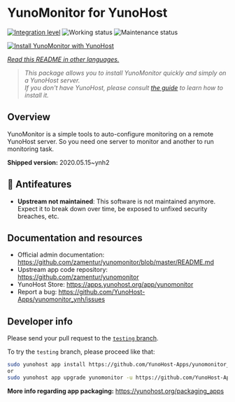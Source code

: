<!--
N.B.: This README was automatically generated by <https://github.com/YunoHost/apps/tree/master/tools/readme_generator>
It shall NOT be edited by hand.
-->

# YunoMonitor for YunoHost

[![Integration level](https://dash.yunohost.org/integration/yunomonitor.svg)](https://ci-apps.yunohost.org/ci/apps/yunomonitor/) ![Working status](https://ci-apps.yunohost.org/ci/badges/yunomonitor.status.svg) ![Maintenance status](https://ci-apps.yunohost.org/ci/badges/yunomonitor.maintain.svg)

[![Install YunoMonitor with YunoHost](https://install-app.yunohost.org/install-with-yunohost.svg)](https://install-app.yunohost.org/?app=yunomonitor)

*[Read this README in other languages.](./ALL_README.md)*

> *This package allows you to install YunoMonitor quickly and simply on a YunoHost server.*  
> *If you don't have YunoHost, please consult [the guide](https://yunohost.org/install) to learn how to install it.*

## Overview

YunoMonitor is a simple tools to auto-configure monitoring on a remote YunoHost server. So you need one server to monitor and another to run monitoring task.


**Shipped version:** 2020.05.15~ynh2
## :red_circle: Antifeatures

- **Upstream not maintained**: This software is not maintained anymore. Expect it to break down over time, be exposed to unfixed security breaches, etc.

## Documentation and resources

- Official admin documentation: <https://github.com/zamentur/yunomonitor/blob/master/README.md>
- Upstream app code repository: <https://github.com/zamentur/yunomonitor>
- YunoHost Store: <https://apps.yunohost.org/app/yunomonitor>
- Report a bug: <https://github.com/YunoHost-Apps/yunomonitor_ynh/issues>

## Developer info

Please send your pull request to the [`testing` branch](https://github.com/YunoHost-Apps/yunomonitor_ynh/tree/testing).

To try the `testing` branch, please proceed like that:

```bash
sudo yunohost app install https://github.com/YunoHost-Apps/yunomonitor_ynh/tree/testing --debug
or
sudo yunohost app upgrade yunomonitor -u https://github.com/YunoHost-Apps/yunomonitor_ynh/tree/testing --debug
```

**More info regarding app packaging:** <https://yunohost.org/packaging_apps>
